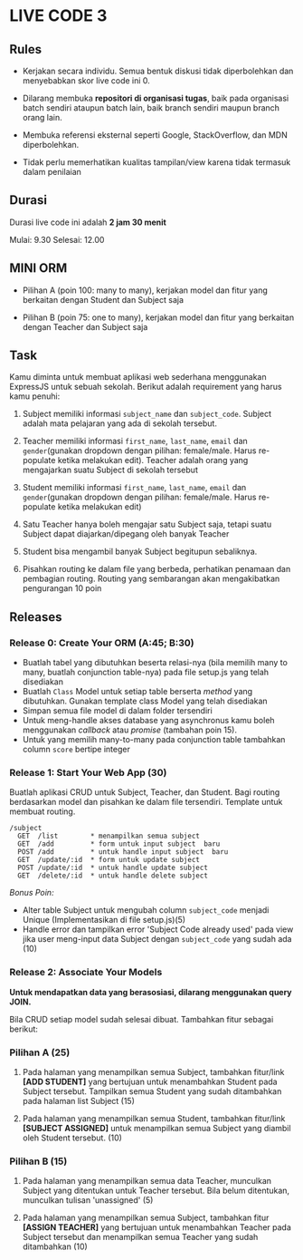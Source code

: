 # LIVE CODE 3

## Rules

- Kerjakan secara individu. Semua bentuk diskusi tidak diperbolehkan dan menyebabkan skor live code ini 0.

- Dilarang membuka **repositori di organisasi tugas**, baik pada organisasi batch sendiri ataupun batch lain, baik branch sendiri maupun branch orang lain.

- Membuka referensi eksternal seperti Google, StackOverflow, dan MDN diperbolehkan.

- Tidak perlu memerhatikan kualitas tampilan/view karena tidak termasuk dalam penilaian

## Durasi

Durasi live code ini adalah **2 jam 30 menit**

Mulai: 9.30
Selesai: 12.00

## MINI ORM

- Pilihan A (poin 100: many to many), kerjakan model dan fitur yang berkaitan dengan Student dan Subject saja

- Pilihan B (poin 75: one to many), kerjakan model dan fitur yang berkaitan dengan Teacher dan Subject saja

## Task

Kamu diminta untuk membuat aplikasi web sederhana menggunakan ExpressJS untuk sebuah sekolah. Berikut adalah requirement yang harus kamu penuhi:

1. Subject memiliki informasi `subject_name` dan `subject_code`. Subject adalah mata pelajaran yang ada di sekolah tersebut.

2. Teacher memiliki informasi `first_name`, `last_name`, `email` dan `gender`(gunakan dropdown dengan pilihan: female/male. Harus re-populate ketika melakukan edit). Teacher adalah orang yang mengajarkan suatu Subject di sekolah tersebut

3. Student memiliki informasi `first_name`, `last_name`, `email` dan `gender`(gunakan dropdown dengan pilihan: female/male. Harus re-populate ketika melakukan edit)

4. Satu Teacher hanya boleh mengajar satu Subject saja, tetapi suatu Subject dapat diajarkan/dipegang oleh banyak Teacher

5. Student bisa mengambil banyak Subject begitupun sebaliknya.

6. Pisahkan routing ke dalam file yang berbeda, perhatikan penamaan dan pembagian routing. Routing yang sembarangan akan mengakibatkan pengurangan 10 poin

## Releases

### Release 0: Create Your ORM (A:45; B:30)
- Buatlah tabel yang dibutuhkan beserta relasi-nya (bila memilih many to many, buatlah conjunction table-nya) pada file setup.js yang telah disediakan
- Buatlah `Class` Model untuk setiap table berserta *method* yang dibutuhkan. Gunakan template class Model yang telah disediakan
- Simpan semua file model di dalam folder tersendiri
- Untuk meng-handle akses database yang asynchronus kamu boleh menggunakan *callback* atau *promise* (tambahan poin 15).
- Untuk yang memilih many-to-many pada conjunction table tambahkan column `score` bertipe integer

### Release 1: Start Your Web App (30)
Buatlah aplikasi CRUD untuk Subject, Teacher, dan Student. Bagi routing berdasarkan model dan pisahkan ke dalam file tersendiri. Template untuk membuat routing.

```
/subject
  GET  /list        * menampilkan semua subject
  GET  /add         * form untuk input subject  baru
  POST /add         * untuk handle input subject  baru
  GET  /update/:id  * form untuk update subject
  POST /update/:id  * untuk handle update subject
  GET  /delete/:id  * untuk handle delete subject
```

*Bonus Poin:*
- Alter table Subject untuk mengubah column `subject_code` menjadi Unique (Implementasikan di file setup.js)(5)
- Handle error dan tampilkan error 'Subject Code already used' pada view jika user meng-input data Subject dengan `subject_code` yang sudah ada (10)

### Release 2: Associate Your Models

**Untuk mendapatkan data yang berasosiasi, dilarang menggunakan query JOIN.**

Bila CRUD setiap model sudah selesai dibuat. Tambahkan fitur sebagai berikut:

### Pilihan A (25)

1. Pada halaman yang menampilkan semua Subject, tambahkan fitur/link **[ADD STUDENT]** yang bertujuan untuk menambahkan Student pada Subject tersebut. Tampilkan semua Student yang sudah ditambahkan pada halaman list Subject (15)

2. Pada halaman yang menampilkan semua Student, tambahkan fitur/link **[SUBJECT ASSIGNED]** untuk menampilkan semua Subject yang diambil oleh Student tersebut. (10)

### Pilihan B (15)

1. Pada halaman yang menampilkan semua data Teacher, munculkan Subject yang ditentukan untuk Teacher tersebut. Bila belum ditentukan, munculkan tulisan 'unassigned' (5)

2. Pada halaman yang menampilkan semua Subject, tambahkan fitur **[ASSIGN TEACHER]** yang bertujuan untuk menambahkan Teacher pada Subject tersebut dan menampilkan semua Teacher yang sudah ditambahkan (10)
